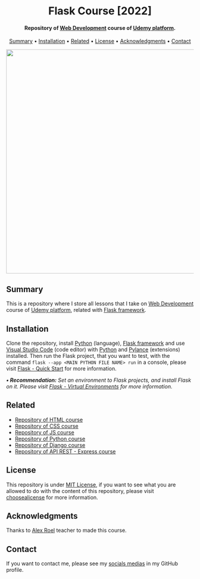 <h1 align="center">
    Flask Course [2022]
</h1>

<h4 align="center">
    Repository of <a href="https://www.udemy.com/course/programacion-desarrollo-web/" target="_blank">Web Development<a> course of <a href="https://www.udemy.com/" target="_blank">Udemy platform</a>.
</h4>

<p align="center">
    <a href="#----summary">Summary</a> •
    <a href="#----installation">Installation</a> •
    <a href="#----related">Related</a> •
    <a href="#----license">License</a> •
    <a href="#----acknowledgments">Acknowledgments</a> •
    <a href="#----contact">Contact</a>
</p>

<p align="center">
    <img src="https://user-images.githubusercontent.com/88015479/210129528-1e46dfc4-8884-4dd7-9ba3-99c529f27049.png" width="600">
</p>

<h2>
    Summary
</h2>
<p>
    This is a repository where I store all lessons that I take on <a href="https://www.udemy.com/course/programacion-desarrollo-web/" target="_blank">Web Development<a> course of <a href="https://www.udemy.com/" target="_blank">Udemy platform</a>, related with <a href="https://flask.palletsprojects.com/en/2.2.x/" target="_blank">Flask framework</a>.
</p>

<h2>
    Installation
</h2>
<p>
    Clone the repository, install <a href="https://www.python.org/" target="_blank">Python</a> (language), <a href="https://flask.palletsprojects.com/en/2.2.x/" target="_blank">Flask framework</a> and use <a href="https://code.visualstudio.com/" target="_blank">Visual Studio Code</a> (code editor) with <a href="https://marketplace.visualstudio.com/items?itemName=ms-python.python" target="_blank">Python</a> and <a href="https://marketplace.visualstudio.com/items?itemName=ms-python.vscode-pylance" target="_blank">Pylance</a> (extensions) installed. Then run the Flask project, that you want to test, with the command <code>flask --app &lt;MAIN PYTHON FILE NAME&gt; run</code> in a console, please visit <a href="https://flask.palletsprojects.com/en/2.2.x/quickstart/" target="_blank">Flask - Quick Start</a> for more information.
</p>

<p>
    <i>
        <strong>• Recommendation:</strong>
        Set an environment to Flask projects, and install Flask on it. Please visit <a href="https://flask.palletsprojects.com/en/2.2.x/installation/#virtual-environments" target="_blank">Flask - Virtual Environments</a> for more information.
    </i>
</p>

<h2>
    Related
</h2>
<p>
    <ul>    
        <li>
            <a href="https://github.com/hozlucas28/HTML-Course-2022" target="_blank">Repository of HTML course</a>
        </li>
        <li>
            <a href="https://github.com/hozlucas28/CSS-Course-2022" target="_blank">Repository of CSS course</a>
        </li>
        <li>
            <a href="https://github.com/hozlucas28/JS-Course-2022" target="_blank">Repository of JS course</a>
        </li>
        <li>
            <a href="https://github.com/hozlucas28/Python-Course-2022" target="_blank">Repository of Python course</a>
        </li>
        <li>
            <a href="https://github.com/hozlucas28/Django-Course-2022" target="_blank">Repository of Django course</a>
        </li>
        <li>
            <a href="https://github.com/hozlucas28/API-Rest-Express-Course-2022" target="_blank">Repository of API REST - Express course</a>
        </li>
    </ul>
</p>

<h2>
    License
</h2>
<p>
    This repository is under <a href="./LICENSE" target="_blank">MIT License</a>, if you want to see what you are allowed to do with the content of this repository, please visit <a href="https://choosealicense.com/licenses/" target="_blank">choosealicense</a> for more information.
</p>

<h2>
    Acknowledgments
</h2>
<p>
    Thanks to <a href="https://www.udemy.com/user/alex-roel/" target="_blank">Alex Roel</a> teacher to made this course.
</p>

<h2>
    Contact
</h1>
<p>
    If you want to contact me, please see my <a href="https://github.com/hozlucas28" target="_blank">socials medias</a> in my GitHub profile.
</p>
